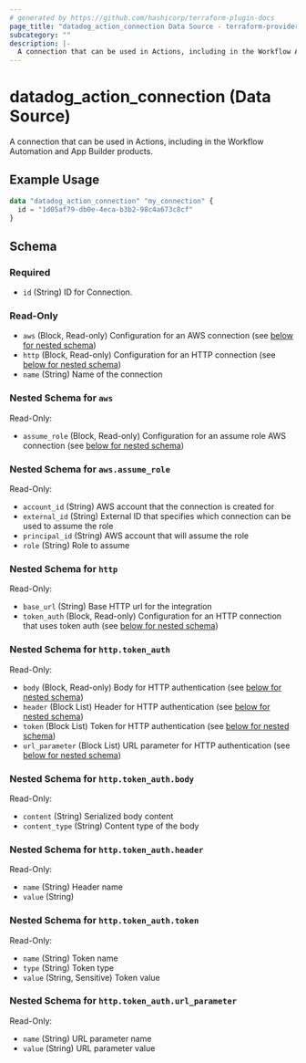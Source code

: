 ```yaml
---
# generated by https://github.com/hashicorp/terraform-plugin-docs
page_title: "datadog_action_connection Data Source - terraform-provider-datadog"
subcategory: ""
description: |-
  A connection that can be used in Actions, including in the Workflow Automation and App Builder products.
---
```


# datadog_action_connection (Data Source)

A connection that can be used in Actions, including in the Workflow Automation and App Builder products.

## Example Usage

```terraform
data "datadog_action_connection" "my_connection" {
  id = "1d05af79-db0e-4eca-b3b2-98c4a673c8cf"
}
```

<!-- schema generated by tfplugindocs -->
## Schema

### Required

- `id` (String) ID for Connection.

### Read-Only

- `aws` (Block, Read-only) Configuration for an AWS connection (see [below for nested schema](#nestedblock--aws))
- `http` (Block, Read-only) Configuration for an HTTP connection (see [below for nested schema](#nestedblock--http))
- `name` (String) Name of the connection

<a id="nestedblock--aws"></a>
### Nested Schema for `aws`

Read-Only:

- `assume_role` (Block, Read-only) Configuration for an assume role AWS connection (see [below for nested schema](#nestedblock--aws--assume_role))

<a id="nestedblock--aws--assume_role"></a>
### Nested Schema for `aws.assume_role`

Read-Only:

- `account_id` (String) AWS account that the connection is created for
- `external_id` (String) External ID that specifies which connection can be used to assume the role
- `principal_id` (String) AWS account that will assume the role
- `role` (String) Role to assume



<a id="nestedblock--http"></a>
### Nested Schema for `http`

Read-Only:

- `base_url` (String) Base HTTP url for the integration
- `token_auth` (Block, Read-only) Configuration for an HTTP connection that uses token auth (see [below for nested schema](#nestedblock--http--token_auth))

<a id="nestedblock--http--token_auth"></a>
### Nested Schema for `http.token_auth`

Read-Only:

- `body` (Block, Read-only) Body for HTTP authentication (see [below for nested schema](#nestedblock--http--token_auth--body))
- `header` (Block List) Header for HTTP authentication (see [below for nested schema](#nestedblock--http--token_auth--header))
- `token` (Block List) Token for HTTP authentication (see [below for nested schema](#nestedblock--http--token_auth--token))
- `url_parameter` (Block List) URL parameter for HTTP authentication (see [below for nested schema](#nestedblock--http--token_auth--url_parameter))

<a id="nestedblock--http--token_auth--body"></a>
### Nested Schema for `http.token_auth.body`

Read-Only:

- `content` (String) Serialized body content
- `content_type` (String) Content type of the body


<a id="nestedblock--http--token_auth--header"></a>
### Nested Schema for `http.token_auth.header`

Read-Only:

- `name` (String) Header name
- `value` (String)


<a id="nestedblock--http--token_auth--token"></a>
### Nested Schema for `http.token_auth.token`

Read-Only:

- `name` (String) Token name
- `type` (String) Token type
- `value` (String, Sensitive) Token value


<a id="nestedblock--http--token_auth--url_parameter"></a>
### Nested Schema for `http.token_auth.url_parameter`

Read-Only:

- `name` (String) URL parameter name
- `value` (String) URL parameter value
